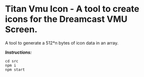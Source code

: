 # Titan Vmu Icon - A tool to create icons for the Dreamcast VMU Screen.

A tool to generate a 512*n bytes of icon data in an array.

***Instructions:***

```
cd src
npm i
npm start
```
